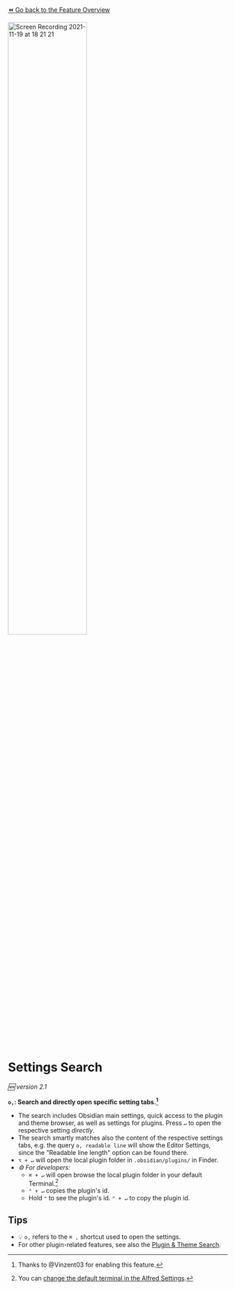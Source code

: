 [⏪ Go back to the Feature Overview](../README.md#feature-overview)

<img src="https://user-images.githubusercontent.com/73286100/142665796-c588ec37-97b2-446a-841c-e19a92ecaa22.gif" alt="Screen Recording 2021-11-19 at 18 21 21" width=60%>

# Settings Search
*🆕 version 2.1*

**`o,`: Search and directly open specific setting tabs.[^1]**
- The search includes Obsidian main settings, quick access to the plugin and theme browser, as well as settings for plugins. Press `↵` to open the respective setting *directly*.
- The search smartly matches also the content of the respective settings tabs, e.g. the query `o, readable line` will show the Editor Settings, since the "Readable line length" option can be found there.
- `⌥ + ↵` will open the local plugin folder in `.obsidian/plugins/` in Finder.
- _⚙️ For developers:_
	- `⌘ + ↵` will open browse the local plugin folder in your default Terminal.[^2]
	- `⌃ + ↵` copies the plugin's id.
	- Hold `⌃` to see the plugin's id. `⌃ + ↵` to copy the plugin id.

## Tips
- 💡 `o,` refers to the `⌘ ,` shortcut used to open the settings.
- For other plugin-related features, see also the [Plugin & Theme Search](Plugin%20and%20Theme%20Search.md).

[^1]: Thanks to @Vinzent03 for enabling this feature.
[^2]: You can [change the default terminal in the Alfred Settings](https://www.alfredapp.com/help/features/terminal/).
